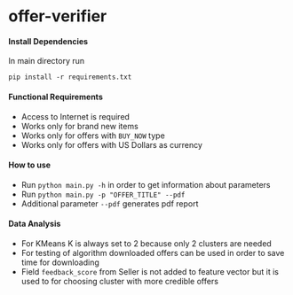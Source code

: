 # offer-verifier

#### Install Dependencies
In main directory run
```
pip install -r requirements.txt
```

#### Functional Requirements
* Access to Internet is required
* Works only for brand new items
* Works only for offers with `BUY_NOW` type
* Works only for offers with US Dollars as currency

#### How to use
* Run `python main.py -h` in order to get information about parameters
* Run `python main.py -p "OFFER_TITLE" --pdf`
* Additional parameter `--pdf` generates pdf report

#### Data Analysis
* For KMeans K is always set to 2 because only 2 clusters are needed
* For testing of algorithm downloaded offers can be used in order to save time for downloading
* Field `feedback_score` from Seller is not added to feature vector but it is 
used to for choosing cluster with more credible offers 
